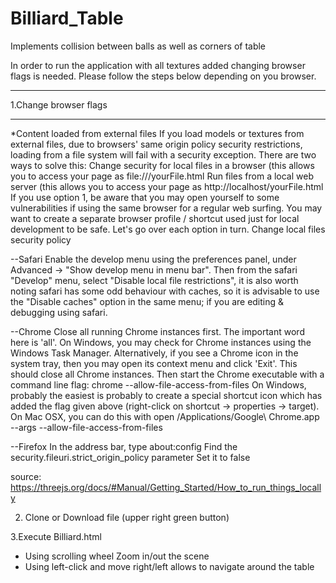 # Billiard_Table
Implements collision between balls as well as corners of table 


In order to run the application with all textures added changing browser flags is needed. Please follow the steps below depending on you browser.
***************************
1.Change browser flags
***************************
*Content loaded from external files
If you load models or textures from external files, due to browsers' same origin policy security restrictions, loading from a file system will fail with a security exception. 
There are two ways to solve this:
Change security for local files in a browser (this allows you to access your page as 
file:///yourFile.html
Run files from a local web server (this allows you to access your page as 
http://localhost/yourFile.html
If you use option 1, be aware that you may open yourself to some vulnerabilities if using the same browser for a regular web surfing. You may want to create a separate browser profile / shortcut used just for local development to be safe. Let's go over each option in turn. 
Change local files security policy

--Safari
Enable the develop menu using the preferences panel, under Advanced -> "Show develop menu in menu bar". 
Then from the safari "Develop" menu, select "Disable local file restrictions", it is also worth noting safari has some odd behaviour with caches, so it is advisable to use the "Disable caches" option in the same menu; if you are editing & debugging using safari. 

--Chrome
Close all running Chrome instances first. The important word here is 'all'.
On Windows, you may check for Chrome instances using the Windows Task Manager. Alternatively, if you see a Chrome icon in the system tray, then you may open its context menu and click 'Exit'. This should close all Chrome instances. 
Then start the Chrome executable with a command line flag:
chrome --allow-file-access-from-files
On Windows, probably the easiest is probably to create a special shortcut icon which has added the flag given above (right-click on shortcut -> properties -> target). 
On Mac OSX, you can do this with
open /Applications/Google\ Chrome.app --args --allow-file-access-from-files

--Firefox
In the address bar, type 
about:config
Find the 
security.fileuri.strict_origin_policy
parameter 
Set it to false 

source: https://threejs.org/docs/#Manual/Getting_Started/How_to_run_things_locally

2. Clone or Download file (upper right green button)

3.Execute Billiard.html
* Using scrolling wheel Zoom in/out the scene
* Using left-click and move right/left allows to navigate around the table 
